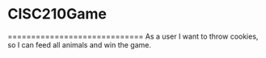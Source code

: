 # CISC210Game
=============================
As a user I want to throw cookies, so I can feed all animals and win the game.
